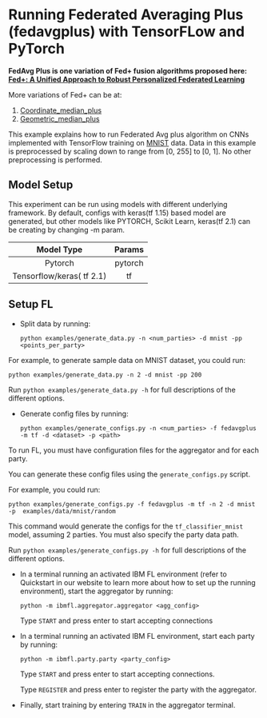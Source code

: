 # Running Federated Averaging Plus (fedavgplus) with TensorFLow and PyTorch

**FedAvg Plus is one variation of Fed+ fusion algorithms proposed here: [Fed+: A Unified Approach to Robust Personalized Federated Learning](https://arxiv.org/pdf/2009.06303.pdf)**

More variations of Fed+ can be at:

1. [Coordinate_median_plus](../coordinate_median_plus)
2. [Geometric_median_plus](../geometric_median_plus)


This example explains how to run Federated Avg plus algorithm on CNNs implemented with TensorFlow training on [MNIST](http://yann.lecun.com/exdb/mnist/) data. Data in this example is preprocessed by scaling down to range from [0, 255] to [0, 1]. No other preprocessing is performed.

## Model Setup

This experiment can be run using models with different underlying framework. By default, configs with keras(tf 1.15) 
based model are generated, but other models like PYTORCH, Scikit Learn, keras(tf 2.1) can be creating by changing -m param.


|       Model Type           |  Params   |
|:--------------------------:|:--------: |
|         Pytorch            |  pytorch  |
|   Tensorflow/keras( tf 2.1) |  tf   |

## Setup FL


- Split data by running:

    ```
    python examples/generate_data.py -n <num_parties> -d mnist -pp <points_per_party>
    ```
For example, to generate sample data on MNIST dataset, you could run:
```
python examples/generate_data.py -n 2 -d mnist -pp 200
```

Run `python examples/generate_data.py -h` for full descriptions
of the different options. 

- Generate config files by running:
    ```
    python examples/generate_configs.py -n <num_parties> -f fedavgplus -m tf -d <dataset> -p <path>
    ```
To run FL, you must have configuration files for the aggregator and for each party.

You can generate these config files using the `generate_configs.py` script.

For example, you could run:

```
python examples/generate_configs.py -f fedavgplus -m tf -n 2 -d mnist -p  examples/data/mnist/random
```

This command would generate the configs for the `tf_classifier_mnist` model, assuming 2 parties.
You must also specify the party data path. 

Run `python examples/generate_configs.py -h` for full descriptions of the different options.

- In a terminal running an activated IBM FL environment 
(refer to Quickstart in our website to learn more about how to set up the running environment), start the aggregator by running:
    ```
    python -m ibmfl.aggregator.aggregator <agg_config>
    ```
    Type `START` and press enter to start accepting connections
- In a terminal running an activated IBM FL environment, start each party by running:
    ```
    python -m ibmfl.party.party <party_config>
    ```
    Type `START` and press enter to start accepting connections.
    
    Type  `REGISTER` and press enter to register the party with the aggregator. 
- Finally, start training by entering `TRAIN` in the aggregator terminal.